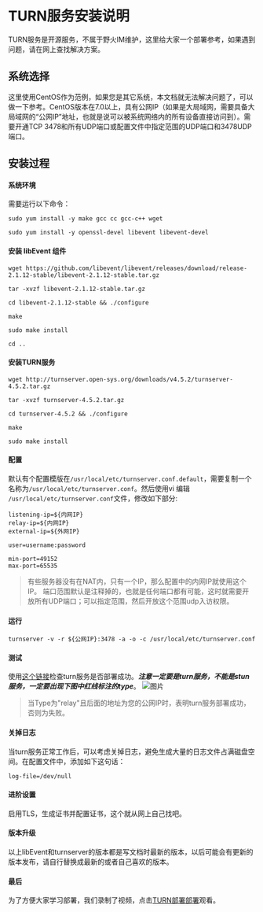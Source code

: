 # TURN服务安装说明
TURN服务是开源服务，不属于野火IM维护，这里给大家一个部署参考，如果遇到问题，请在网上查找解决方案。

## 系统选择
这里使用CentOS作为范例，如果您是其它系统，本文档就无法解决问题了，可以做一下参考。CentOS版本在7.0以上，具有公网IP（如果是大局域网，需要具备大局域网的“公网IP”地址，也就是说可以被系统网络内的所有设备直接访问到）。需要开通TCP 3478和所有UDP端口或配置文件中指定范围的UDP端口和3478UDP端口。

## 安装过程
#### 系统环境
需要运行以下命令：
```
sudo yum install -y make gcc cc gcc-c++ wget

sudo yum install -y openssl-devel libevent libevent-devel
```

#### 安装 libEvent 组件
```
wget https://github.com/libevent/libevent/releases/download/release-2.1.12-stable/libevent-2.1.12-stable.tar.gz

tar -xvzf libevent-2.1.12-stable.tar.gz

cd libevent-2.1.12-stable && ./configure

make

sudo make install

cd ..
```

#### 安装TURN服务
```
wget http://turnserver.open-sys.org/downloads/v4.5.2/turnserver-4.5.2.tar.gz

tar -xvzf turnserver-4.5.2.tar.gz

cd turnserver-4.5.2 && ./configure

make

sudo make install
```

#### 配置
默认有个配置模版在```/usr/local/etc/turnserver.conf.default```，需要复制一个名称为```/usr/local/etc/turnserver.conf```。然后使用vi 编辑 ```/usr/local/etc/turnserver.conf```文件，修改如下部分:
```
listening-ip=${内网IP}
relay-ip=${内网IP}
external-ip=${外网IP}

user=username:password

min-port=49152
max-port=65535
```
> 有些服务器没有在NAT内，只有一个IP，那么配置中的内网IP就使用这个IP。
> 端口范围默认是注释掉的，也就是任何端口都有可能，这时就需要开放所有UDP端口；可以指定范围，然后开放这个范围udp入访权限。

#### 运行
```
turnserver -v -r ${公网IP}:3478 -a -o -c /usr/local/etc/turnserver.conf
```

#### 测试
使用[这个链接](https://docs.wildfirechat.cn/webrtc/trickle-ice/)检查turn服务是否部署成功。***注意一定要是turn服务，不能是stun服务，一定要出现下图中红线标注的type***。
![图片](turn_check.jpeg)

> 当Type为"relay"且后面的地址为您的公网IP时，表明turn服务部署成功，否则为失败。

#### 关掉日志
当turn服务正常工作后，可以考虑关掉日志，避免生成大量的日志文件占满磁盘空间。在配置文件中，添加如下这句话：
```
log-file=/dev/null
```

#### 进阶设置
启用TLS，生成证书并配置证书，这个就从网上自己找吧。

#### 版本升级
以上libEvent和turnserver的版本都是写文档时最新的版本，以后可能会有更新的版本发布，请自行替换成最新的或者自己喜欢的版本。

#### 最后
为了方便大家学习部署，我们录制了视频，点击[TURN部署部署](https://www.bilibili.com/video/BV1ok4y167b9/)观看。
